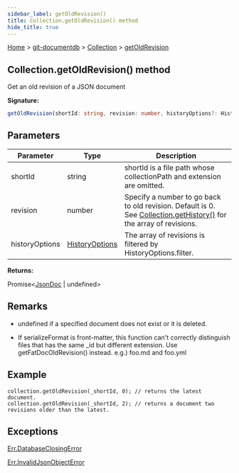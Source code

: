 ```yaml
---
sidebar_label: getOldRevision()
title: Collection.getOldRevision() method
hide_title: true
---
```


[Home](./index.md) &gt; [git-documentdb](./git-documentdb.md) &gt; [Collection](./git-documentdb.collection.md) &gt; [getOldRevision](./git-documentdb.collection.getoldrevision.md)

## Collection.getOldRevision() method

Get an old revision of a JSON document

<b>Signature:</b>

```typescript
getOldRevision(shortId: string, revision: number, historyOptions?: HistoryOptions): Promise<JsonDoc | undefined>;
```

## Parameters

|  Parameter | Type | Description |
|  --- | --- | --- |
|  shortId | string | shortId is a file path whose collectionPath and extension are omitted. |
|  revision | number | Specify a number to go back to old revision. Default is 0. See [Collection.getHistory()](./git-documentdb.collection.gethistory.md) for the array of revisions. |
|  historyOptions | [HistoryOptions](./git-documentdb.historyoptions.md) | The array of revisions is filtered by HistoryOptions.filter. |

<b>Returns:</b>

Promise&lt;[JsonDoc](./git-documentdb.jsondoc.md) \| undefined&gt;

## Remarks

- undefined if a specified document does not exist or it is deleted.

- If serializeFormat is front-matter, this function can't correctly distinguish files that has the same \_id but different extension. Use getFatDocOldRevision() instead. e.g.) foo.md and foo.yml

## Example


```
collection.getOldRevision(_shortId, 0); // returns the latest document.
collection.getOldRevision(_shortId, 2); // returns a document two revisions older than the latest.

```

## Exceptions

[Err.DatabaseClosingError](./git-documentdb.err.databaseclosingerror.md)

[Err.InvalidJsonObjectError](./git-documentdb.err.invalidjsonobjecterror.md)

